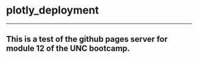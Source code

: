 # plotly_deployment
---
## This is a test of the github pages server for module 12 of the UNC bootcamp. 
